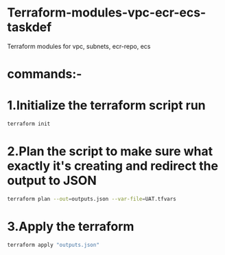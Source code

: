 # Terraform-modules-vpc-ecr-ecs-taskdef
Terraform modules for vpc, subnets, ecr-repo, ecs
# commands:-
# 1.Initialize the terraform script run
```sh
terraform init
```

# 2.Plan the script to make sure what exactly it's creating and redirect the output to JSON
```sh
terraform plan --out=outputs.json --var-file=UAT.tfvars
```
# 3.Apply the terraform 
```sh
terraform apply "outputs.json"
```
